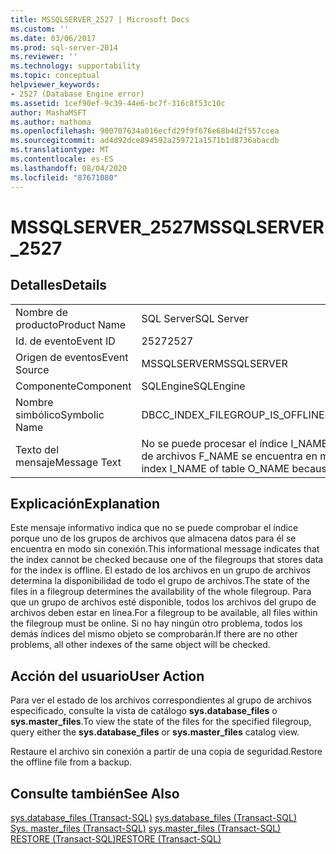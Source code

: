 ```yaml
---
title: MSSQLSERVER_2527 | Microsoft Docs
ms.custom: ''
ms.date: 03/06/2017
ms.prod: sql-server-2014
ms.reviewer: ''
ms.technology: supportability
ms.topic: conceptual
helpviewer_keywords:
- 2527 (Database Engine error)
ms.assetid: 1cef90ef-9c39-44e6-bc7f-316c8f53c10c
author: MashaMSFT
ms.author: mathoma
ms.openlocfilehash: 900707634a016ecfd29f9f676e68b4d2f557ccea
ms.sourcegitcommit: ad4d92dce894592a259721a1571b1d8736abacdb
ms.translationtype: MT
ms.contentlocale: es-ES
ms.lasthandoff: 08/04/2020
ms.locfileid: "87671080"
---
```

# <a name="mssqlserver_2527"></a><span data-ttu-id="1ff7e-102">MSSQLSERVER_2527</span><span class="sxs-lookup"><span data-stu-id="1ff7e-102">MSSQLSERVER_2527</span></span>
    
## <a name="details"></a><span data-ttu-id="1ff7e-103">Detalles</span><span class="sxs-lookup"><span data-stu-id="1ff7e-103">Details</span></span>  
  
|||  
|-|-|  
|<span data-ttu-id="1ff7e-104">Nombre de producto</span><span class="sxs-lookup"><span data-stu-id="1ff7e-104">Product Name</span></span>|<span data-ttu-id="1ff7e-105">SQL Server</span><span class="sxs-lookup"><span data-stu-id="1ff7e-105">SQL Server</span></span>|  
|<span data-ttu-id="1ff7e-106">Id. de evento</span><span class="sxs-lookup"><span data-stu-id="1ff7e-106">Event ID</span></span>|<span data-ttu-id="1ff7e-107">2527</span><span class="sxs-lookup"><span data-stu-id="1ff7e-107">2527</span></span>|  
|<span data-ttu-id="1ff7e-108">Origen de eventos</span><span class="sxs-lookup"><span data-stu-id="1ff7e-108">Event Source</span></span>|<span data-ttu-id="1ff7e-109">MSSQLSERVER</span><span class="sxs-lookup"><span data-stu-id="1ff7e-109">MSSQLSERVER</span></span>|  
|<span data-ttu-id="1ff7e-110">Componente</span><span class="sxs-lookup"><span data-stu-id="1ff7e-110">Component</span></span>|<span data-ttu-id="1ff7e-111">SQLEngine</span><span class="sxs-lookup"><span data-stu-id="1ff7e-111">SQLEngine</span></span>|  
|<span data-ttu-id="1ff7e-112">Nombre simbólico</span><span class="sxs-lookup"><span data-stu-id="1ff7e-112">Symbolic Name</span></span>|<span data-ttu-id="1ff7e-113">DBCC_INDEX_FILEGROUP_IS_OFFLINE</span><span class="sxs-lookup"><span data-stu-id="1ff7e-113">DBCC_INDEX_FILEGROUP_IS_OFFLINE</span></span>|  
|<span data-ttu-id="1ff7e-114">Texto del mensaje</span><span class="sxs-lookup"><span data-stu-id="1ff7e-114">Message Text</span></span>|<span data-ttu-id="1ff7e-115">No se puede procesar el índice I_NAME de la tabla O_NAME porque el grupo de archivos F_NAME se encuentra en modo sin conexión.</span><span class="sxs-lookup"><span data-stu-id="1ff7e-115">Unable to process index I_NAME of table O_NAME because filegroup F_NAME is offline.</span></span>|  
  
## <a name="explanation"></a><span data-ttu-id="1ff7e-116">Explicación</span><span class="sxs-lookup"><span data-stu-id="1ff7e-116">Explanation</span></span>  
 <span data-ttu-id="1ff7e-117">Este mensaje informativo indica que no se puede comprobar el índice porque uno de los grupos de archivos que almacena datos para él se encuentra en modo sin conexión.</span><span class="sxs-lookup"><span data-stu-id="1ff7e-117">This informational message indicates that the index cannot be checked because one of the filegroups that stores data for the index is offline.</span></span> <span data-ttu-id="1ff7e-118">El estado de los archivos en un grupo de archivos determina la disponibilidad de todo el grupo de archivos.</span><span class="sxs-lookup"><span data-stu-id="1ff7e-118">The state of the files in a filegroup determines the availability of the whole filegroup.</span></span> <span data-ttu-id="1ff7e-119">Para que un grupo de archivos esté disponible, todos los archivos del grupo de archivos deben estar en línea.</span><span class="sxs-lookup"><span data-stu-id="1ff7e-119">For a filegroup to be available, all files within the filegroup must be online.</span></span> <span data-ttu-id="1ff7e-120">Si no hay ningún otro problema, todos los demás índices del mismo objeto se comprobarán.</span><span class="sxs-lookup"><span data-stu-id="1ff7e-120">If there are no other problems, all other indexes of the same object will be checked.</span></span>  
  
## <a name="user-action"></a><span data-ttu-id="1ff7e-121">Acción del usuario</span><span class="sxs-lookup"><span data-stu-id="1ff7e-121">User Action</span></span>  
 <span data-ttu-id="1ff7e-122">Para ver el estado de los archivos correspondientes al grupo de archivos especificado, consulte la vista de catálogo **sys.database_files** o **sys.master_files**.</span><span class="sxs-lookup"><span data-stu-id="1ff7e-122">To view the state of the files for the specified filegroup, query either the **sys.database_files** or **sys.master_files** catalog view.</span></span>  
  
 <span data-ttu-id="1ff7e-123">Restaure el archivo sin conexión a partir de una copia de seguridad.</span><span class="sxs-lookup"><span data-stu-id="1ff7e-123">Restore the offline file from a backup.</span></span>  
  
## <a name="see-also"></a><span data-ttu-id="1ff7e-124">Consulte también</span><span class="sxs-lookup"><span data-stu-id="1ff7e-124">See Also</span></span>  
 <span data-ttu-id="1ff7e-125">[sys.database_files &#40;Transact-SQL&#41;](/sql/relational-databases/system-catalog-views/sys-database-files-transact-sql) </span><span class="sxs-lookup"><span data-stu-id="1ff7e-125">[sys.database_files &#40;Transact-SQL&#41;](/sql/relational-databases/system-catalog-views/sys-database-files-transact-sql) </span></span>  
 <span data-ttu-id="1ff7e-126">[Sys. master_files &#40;Transact-SQL&#41;](/sql/relational-databases/system-catalog-views/sys-master-files-transact-sql) </span><span class="sxs-lookup"><span data-stu-id="1ff7e-126">[sys.master_files &#40;Transact-SQL&#41;](/sql/relational-databases/system-catalog-views/sys-master-files-transact-sql) </span></span>  
 [<span data-ttu-id="1ff7e-127">RESTORE &#40;Transact-SQL&#41;</span><span class="sxs-lookup"><span data-stu-id="1ff7e-127">RESTORE &#40;Transact-SQL&#41;</span></span>](/sql/t-sql/statements/restore-statements-transact-sql)  
  
  
